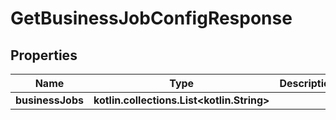 
# GetBusinessJobConfigResponse

## Properties
| Name | Type | Description | Notes |
| ------------ | ------------- | ------------- | ------------- |
| **businessJobs** | **kotlin.collections.List&lt;kotlin.String&gt;** |  |  [optional] |



